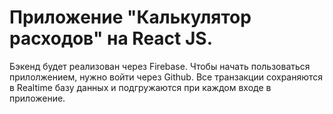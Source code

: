 # Приложение "Калькулятор расходов" на React JS.

Бэкенд будет реализован через Firebase. Чтобы начать пользоваться прилолжением, нужно войти через Github. Все транзакции сохраняются в Realtime базу данных и подгружаются при каждом входе в приложение.
